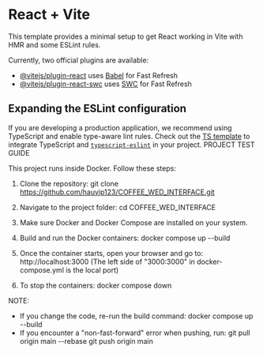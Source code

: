 # React + Vite

This template provides a minimal setup to get React working in Vite with HMR and some ESLint rules.

Currently, two official plugins are available:

- [@vitejs/plugin-react](https://github.com/vitejs/vite-plugin-react/blob/main/packages/plugin-react/README.md) uses [Babel](https://babeljs.io/) for Fast Refresh
- [@vitejs/plugin-react-swc](https://github.com/vitejs/vite-plugin-react-swc) uses [SWC](https://swc.rs/) for Fast Refresh

## Expanding the ESLint configuration

If you are developing a production application, we recommend using TypeScript and enable type-aware lint rules. Check out the [TS template](https://github.com/vitejs/vite/tree/main/packages/create-vite/template-react-ts) to integrate TypeScript and [`typescript-eslint`](https://typescript-eslint.io) in your project.
PROJECT TEST GUIDE

This project runs inside Docker. Follow these steps:

1. Clone the repository:
   git clone https://github.com/hauvip123/COFFEE_WED_INTERFACE.git

2. Navigate to the project folder:
   cd COFFEE_WED_INTERFACE

3. Make sure Docker and Docker Compose are installed on your system.

4. Build and run the Docker containers:
   docker compose up --build

5. Once the container starts, open your browser and go to:
   http://localhost:3000
   (The left side of "3000:3000" in docker-compose.yml is the local port)

6. To stop the containers:
   docker compose down

NOTE:
- If you change the code, re-run the build command:
   docker compose up --build
- If you encounter a "non-fast-forward" error when pushing, run:
   git pull origin main --rebase
   git push origin main
